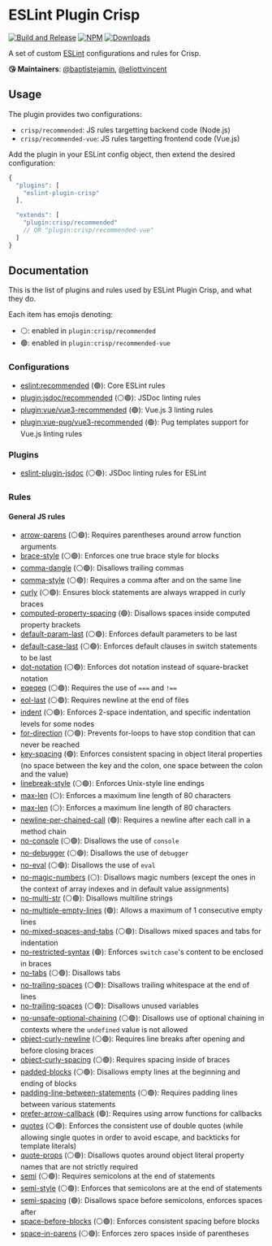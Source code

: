 
# ESLint Plugin Crisp

[![Build and Release](https://github.com/crisp-oss/eslint-plugin-crisp/workflows/Build%20and%20Release/badge.svg)](https://github.com/crisp-oss/eslint-plugin-crisp/actions?query=workflow%3A%22Build+and+Release%22) [![NPM](https://img.shields.io/npm/v/eslint-plugin-crisp.svg)](https://www.npmjs.com/package/eslint-plugin-crisp) [![Downloads](https://img.shields.io/npm/dt/eslint-plugin-crisp.svg)](https://www.npmjs.com/package/eslint-plugin-crisp)

A set of custom [ESLint](https://eslint.org/) configurations and rules for Crisp.

**😘 Maintainers**: [@baptistejamin](https://github.com/baptistejamin), [@eliottvincent](https://github.com/eliottvincent)

## Usage

The plugin provides two configurations:
* `crisp/recommended`: JS rules targetting backend code (Node.js)
* `crisp/recommended-vue`: JS rules targetting frontend code (Vue.js)

Add the plugin in your ESLint config object, then extend the desired configuration:
```javascript
{
  "plugins": [
    "eslint-plugin-crisp"
  ],

  "extends": [
    "plugin:crisp/recommended"
    // OR "plugin:crisp/recommended-vue"
  ]
}
```

## Documentation

This is the list of plugins and rules used by ESLint Plugin Crisp, and what they do.

Each item has emojis denoting:
* ⚪️: enabled in `plugin:crisp/recommended`
* 🟢: enabled in `plugin:crisp/recommended-vue`

### Configurations
- [eslint:recommended](https://github.com/eslint/eslint) (🟢): Core ESLint rules
- [plugin:jsdoc/recommended](https://github.com/gajus/eslint-plugin-jsdoc) (⚪️🟢): JSDoc linting rules
- [plugin:vue/vue3-recommended](https://github.com/vuejs/eslint-plugin-vue) (🟢): Vue.js 3 linting rules
- [plugin:vue-pug/vue3-recommended](https://github.com/gajus/eslint-plugin-jsdoc) (🟢): Pug templates support for Vue.js linting rules

### Plugins
- [eslint-plugin-jsdoc](https://github.com/gajus/eslint-plugin-jsdoc) (⚪️🟢): JSDoc linting rules for ESLint

### Rules

#### General JS rules
- [arrow-parens](https://eslint.org/docs/latest/rules/arrow-parens) (⚪️🟢): Requires parentheses around arrow function arguments
- [brace-style](https://eslint.org/docs/latest/rules/brace-style) (⚪️🟢): Enforces one true brace style for blocks
- [comma-dangle](https://eslint.org/docs/latest/rules/comma-dangle) (⚪️🟢): Disallows trailing commas
- [comma-style](https://eslint.org/docs/latest/rules/comma-style) (⚪️🟢): Requires a comma after and on the same line
- [curly](https://eslint.org/docs/latest/rules/curly) (⚪️🟢): Ensures block statements are always wrapped in curly braces
- [computed-property-spacing](https://eslint.org/docs/latest/rules/computed-property-spacing) (🟢): Disallows spaces inside computed property brackets
- [default-param-last](https://eslint.org/docs/latest/rules/default-param-last) (⚪️🟢): Enforces default parameters to be last
- [default-case-last](https://eslint.org/docs/latest/rules/default-case-last) (⚪️🟢): Enforces default clauses in switch statements to be last
- [dot-notation](https://eslint.org/docs/latest/rules/dot-notation) (⚪️🟢): Enforces dot notation instead of square-bracket notation
- [eqeqeq](https://eslint.org/docs/latest/rules/eqeqeq) (⚪️🟢): Requires the use of `===` and `!==`
- [eol-last](https://eslint.org/docs/latest/rules/eol-last) (⚪️🟢): Requires newline at the end of files
- [indent](https://eslint.org/docs/latest/rules/indent) (⚪️🟢): Enforces 2-space indentation, and specific indentation levels for some nodes
- [for-direction](https://eslint.org/docs/latest/rules/for-direction) (⚪️🟢): Prevents for-loops to have stop condition that can never be reached
- [key-spacing](https://eslint.org/docs/latest/rules/key-spacing) (🟢): Enforces consistent spacing in object literal properties (no space between the key and the colon, one space between the colon and the value)
- [linebreak-style](https://eslint.org/docs/latest/rules/linebreak-style) (⚪️🟢): Enforces Unix-style line endings
- [max-len](https://eslint.org/docs/latest/rules/max-len) (⚪️): Enforces a maximum line length of 80 characters
- [max-len](https://eslint.org/docs/latest/rules/max-len) (⚪️): Enforces a maximum line length of 80 characters
- [newline-per-chained-call](https://eslint.org/docs/latest/rules/newline-per-chained-call) (🟢): Requires a newline after each call in a method chain
- [no-console](https://eslint.org/docs/latest/rules/no-console) (⚪️🟢): Disallows the use of `console`
- [no-debugger](https://eslint.org/docs/latest/rules/no-debugger) (⚪️🟢): Disallows the use of `debugger`
- [no-eval](https://eslint.org/docs/latest/rules/no-eval) (⚪️🟢): Disallows the use of `eval`
- [no-magic-numbers](https://eslint.org/docs/latest/rules/no-magic-numbers) (⚪️): Disallows magic numbers (except the ones in the context of array indexes and in default value assignments)
- [no-multi-str](https://eslint.org/docs/latest/rules/no-multi-str) (⚪️🟢): Disallows multiline strings
- [no-multiple-empty-lines](https://eslint.org/docs/latest/rules/no-multiple-empty-lines) (🟢): Allows a maximum of 1 consecutive empty lines
- [no-mixed-spaces-and-tabs](https://eslint.org/docs/latest/rules/no-mixed-spaces-and-tabs) (⚪️🟢): Disallows mixed spaces and tabs for indentation
- [no-restricted-syntax](https://eslint.org/docs/latest/rules/no-restricted-syntax) (🟢): Enforces `switch` `case`'s content to be enclosed in braces
- [no-tabs](https://eslint.org/docs/latest/rules/no-tabs) (⚪️🟢): Disallows tabs
- [no-trailing-spaces](https://eslint.org/docs/latest/rules/no-trailing-spaces) (⚪️🟢): Disallows trailing whitespace at the end of lines
- [no-trailing-spaces](https://eslint.org/docs/latest/rules/no-trailing-spaces) (⚪️🟢): Disallows unused variables
- [no-unsafe-optional-chaining](https://eslint.org/docs/latest/rules/no-unsafe-optional-chaining) (⚪️🟢): Disallows use of optional chaining in contexts where the `undefined` value is not allowed
- [object-curly-newline](https://eslint.org/docs/latest/rules/object-curly-newline) (⚪️🟢): Requires line breaks after opening and before closing braces
- [object-curly-spacing](https://eslint.org/docs/latest/rules/object-curly-spacing) (⚪️🟢): Requires spacing inside of braces
- [padded-blocks](https://eslint.org/docs/latest/rules/padded-blocks) (⚪️🟢): Disallows empty lines at the beginning and ending of blocks
- [padding-line-between-statements](https://eslint.org/docs/latest/rules/padding-line-between-statements) (⚪️🟢): Requires padding lines between various statements
- [prefer-arrow-callback](https://eslint.org/docs/latest/rules/prefer-arrow-callback) (🟢): Requires using arrow functions for callbacks
- [quotes](https://eslint.org/docs/latest/rules/quotes) (⚪️🟢): Enforces the consistent use of double quotes (while allowing single quotes in order to avoid escape, and backticks for template literals)
- [quote-props](https://eslint.org/docs/latest/rules/quote-props) (⚪️🟢): Disallows quotes around object literal property names that are not strictly required
- [semi](https://eslint.org/docs/latest/rules/semi) (⚪️🟢): Requires semicolons at the end of statements
- [semi-style](https://eslint.org/docs/latest/rules/semi-style) (⚪️🟢): Enforces that semicolons are at the end of statements
- [semi-spacing](https://eslint.org/docs/latest/rules/semi-spacing) (🟢): Disallows space before semicolons, enforces spaces after
- [space-before-blocks](https://eslint.org/docs/latest/rules/space-before-blocks) (⚪️🟢): Enforces consistent spacing before blocks
- [space-in-parens](https://eslint.org/docs/latest/rules/space-in-parens) (⚪️🟢): Enforces zero spaces inside of parentheses
